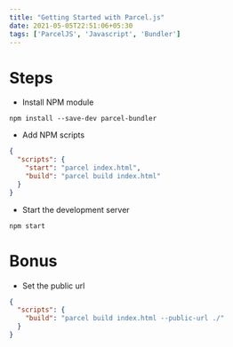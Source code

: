 ```yaml
---
title: "Getting Started with Parcel.js"
date: 2021-05-05T22:51:06+05:30
tags: ['ParcelJS', 'Javascript', 'Bundler']
---
```


# Steps
- Install NPM module
```
npm install --save-dev parcel-bundler
```

- Add NPM scripts
```json
{
  "scripts": {
    "start": "parcel index.html",
    "build": "parcel build index.html"
  }
}
```

- Start the development server
```
npm start
```

# Bonus
- Set the public url
```json
{
  "scripts": {
    "build": "parcel build index.html --public-url ./"
  }
}
```